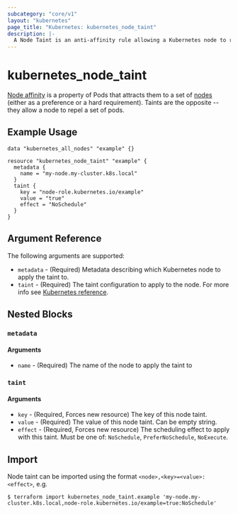 ```yaml
---
subcategory: "core/v1"
layout: "kubernetes"
page_title: "Kubernetes: kubernetes_node_taint"
description: |-
  A Node Taint is an anti-affinity rule allowing a Kubernetes node to repel a set of pods.
---
```


# kubernetes_node_taint

[Node affinity](https://kubernetes.io/docs/concepts/scheduling-eviction/assign-pod-node/#affinity-and-anti-affinity) is a property of Pods that attracts them to a set of [nodes](https://kubernetes.io/docs/concepts/architecture/nodes/) (either as a preference or a hard requirement). Taints are the opposite -- they allow a node to repel a set of pods.

## Example Usage
```hcl
data "kubernetes_all_nodes" "example" {}

resource "kubernetes_node_taint" "example" {
  metadata {
    name = "my-node.my-cluster.k8s.local"
  }
  taint {
    key = "node-role.kubernetes.io/example"
    value = "true"
    effect = "NoSchedule"
  }
}
```


## Argument Reference

The following arguments are supported:

* `metadata` - (Required) Metadata describing which Kubernetes node to apply the taint to.
* `taint` - (Required) The taint configuration to apply to the node. For more info see [Kubernetes reference](https://kubernetes.io/docs/concepts/scheduling-eviction/taint-and-toleration/).

## Nested Blocks

### `metadata`

#### Arguments

* `name` - (Required) The name of the node to apply the taint to

### `taint`

#### Arguments

* `key` - (Required, Forces new resource) The key of this node taint.
* `value` - (Required) The value of this node taint. Can be empty string.
* `effect` - (Required, Forces new resource) The scheduling effect to apply with this taint.  Must be one of: `NoSchedule`, `PreferNoSchedule`, `NoExecute`.

## Import

Node taint can be imported using the format `<node>,<key>=<value>:<effect>`, e.g.

```
$ terraform import kubernetes_node_taint.example 'my-node.my-cluster.k8s.local,node-role.kubernetes.io/example=true:NoSchedule'
```
